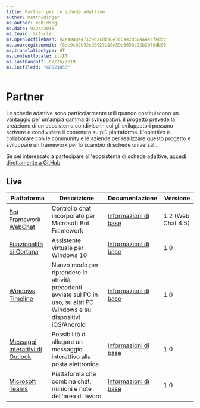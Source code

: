 ```yaml
---
title: Partner per le schede adattive
author: matthidinger
ms.author: mahiding
ms.date: 9/24/2018
ms.topic: article
ms.openlocfilehash: 92e49a8e47129d2c8b90e7c6ae2d32aa4ecfeddc
ms.sourcegitcommit: f8de9c02b92cd8927a18e59e5650c92b2b78db06
ms.translationtype: HT
ms.contentlocale: it-IT
ms.lasthandoff: 07/26/2019
ms.locfileid: "68523853"
---
```

# <a name="partners"></a>Partner 

Le schede adattive sono particolarmente utili quando costituiscono un vantaggio per un'ampia gamma di sviluppatori. il progetto prevede la creazione di un ecosistema condiviso in cui gli sviluppatori possano scrivere e condividere il contenuto su più piattaforme. L'obiettivo è collaborare con le community e le aziende per realizzare questo progetto e sviluppare un framework per lo scambio di schede universali.

Se sei interessato a partecipare all'ecosistema di schede adattive, [accedi direttamente a GitHub](https://github.com/Microsoft/AdaptiveCards).

## <a name="live"></a>Live

Piattaforma | Descrizione | Documentazione | Versione
---------|-------------|---------------|---------
[Bot Framework WebChat](https://github.com/Microsoft/BotFramework-WebChat)  | Controllo chat incorporato per Microsoft Bot Framework | [Informazioni di base](https://docs.microsoft.com/en-us/adaptive-cards/get-started/bots) | 1.2 (Web Chat 4.5)
[Funzionalità di Cortana](https://docs.microsoft.com/en-us/cortana/skills/adaptive-cards) | Assistente virtuale per Windows 10 | [Informazioni di base](https://docs.microsoft.com/en-us/adaptive-cards/get-started/bots) | 1.0
[Windows Timeline](https://blogs.windows.com/windowsexperience/2017/12/19/announcing-windows-10-insider-preview-build-17063-pc/) | Nuovo modo per riprendere le attività precedenti avviate sul PC in uso, su altri PC Windows e su dispositivi iOS/Android | [Informazioni di base](https://docs.microsoft.com/en-us/adaptive-cards/get-started/windows) | 1.0
[Messaggi interattivi di Outlook](https://docs.microsoft.com/en-us/outlook/actionable-messages/)  | Possibilità di allegare un messaggio interattivo alla posta elettronica | [Informazioni di base](https://docs.microsoft.com/en-us/outlook/actionable-messages/) | 1.0
[Microsoft Teams](https://products.office.com/en-US/microsoft-teams/group-chat-software) | Piattaforma che combina chat, riunioni e note dell'area di lavoro | [Informazioni di base](https://docs.microsoft.com/en-us/microsoftteams/platform/concepts/cards/cards-reference#adaptive-card) | 1.0
